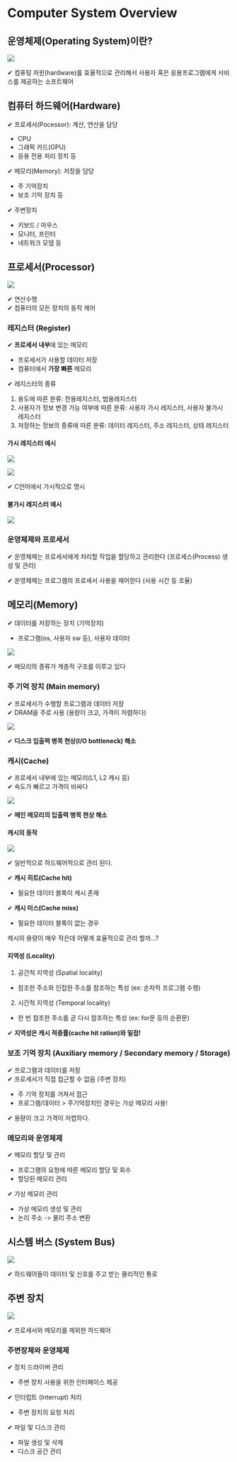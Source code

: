 # Computer System Overview

## 운영체제(Operating System)이란?

![](assets/1_1.md/2022-11-29-13-27-50.png)

✔ 컴퓨팅 자원(hardware)를 효율적으로 관리해서 사용자 혹은 응용프로그램에게 서비스를 제공하는 소프트웨어

## 컴퓨터 하드웨어(Hardware)

✔ 프로세서(Pocessor): 계산, 연산을 담당

- CPU
- 그래픽 카드(GPU)
- 응용 전용 처리 장치 등

✔ 메모리(Memory): 저장을 담당

- 주 기억장치
- 보조 기억 장치 등

✔ 주변장치

- 키보드 / 마우스
- 모니터, 프린터
- 네트워크 모뎀 등

## 프로세서(Processor)

![](assets/1_1.md/2022-11-29-13-31-22.png)

✔ 연산수행  
✔ 컴퓨터의 모든 장치의 동작 제어

### 레지스터 (Register)

✔ **프로세서 내부**에 있는 메모리
- 프로세서가 사용할 데이터 저장
- 컴퓨터에서 **가장 빠른** 메모리

✔ 레지스터의 종류


1. 용도에 따른 분류: 전용레지스터, 범용레지스터
2. 사용자가 정보 변경 가능 여부에 따른 분류: 사용자 가시 레지스터, 사용자 불가시 레지스터
3. 저장하는 정보의 종류에 따른 분류: 데이터 레지스터, 주소 레지스터, 상태 레지스터

#### 가시 레지스터 예시

![](assets/1_1.md/2022-11-29-13-33-33.png)

![](assets/1_1.md/2022-11-29-13-34-52.png)

✔ C언어에서 가시적으로 명시 

#### 불가시 레지스터 예시

![](assets/1_1.md/2022-11-29-13-35-08.png)

### 운영체제와 프로세서

✔ 운영체제는 프로세서에게 처리할 작업을 할당하고 관리한다 (프로세스(Process) 생성 및 관리)

✔ 운영체제는 프로그램의 프로세서 사용을 제어한다 (사용 시간 등 조율)

## 메모리(Memory)

✔ 데이터를 저장하는 장치 (기억장치)
- 프로그램(os, 사용자 sw 등), 사용자 데이터

![](assets/1_1.md/2022-11-29-13-38-23.png)

✔ 메모리의 종류가 계층적 구조를 이루고 있다


### 주 기억 장치 (Main memory)

✔ 프로세서가 수행할 프로그램과 데이터 저장  
✔ DRAM을 주로 사용 (용량이 크고, 가격이 저렴하다)

![](assets/1_1.md/2022-11-29-13-41-19.png)

✔ **디스크 입출력 병목 현상(I/O bottleneck) 해소**

### 캐시(Cache)

✔ 프로세서 내부에 있는 메모리(L1, L2 캐시 등)  
✔ 속도가 빠르고 가격이 비싸다

![](assets/1_1.md/2022-11-29-13-44-00.png)

✔ **메인 메모리의 입출력 병목 현상 해소**

#### 캐시의 동작

![](assets/1_1.md/2022-11-29-13-45-36.png)

✔ 일반적으로 하드웨어적으로 관리 된다.

✔ **캐시 히트(Cache hit)** 
- 필요한 데이터 블록이 캐시 존재

✔ **캐시 미스(Cache miss)**
- 필요한 데이터 블록이 없는 경우

캐시의 용량이 매우 작은데 어떻게 효율적으로 관리 할까...?

#### 지역성 (Locality)

1. 공간적 지역성 (Spatial locality)
- 참조한 주소와 인접한 주소를 참조하는 특성 (ex: 순차적 프로그램 수행)

2. 시간적 지역성 (Temporal locality)
- 한 번 참조한 주소를 곧 다시 참조하는 특성 (ex: for문 등의 순환문)

✔ **지역성은 캐시 적중률(cache hit ration)와 밀접!**

### 보조 기억 장치 (Auxiliary memory / Secondary memory / Storage)

✔ 프로그램과 데이터를 저장  
✔ 프로세서가 직접 접근할 수 없음 (주변 장치)

- 주 기억 장치를 거쳐서 접근
- 프로그램/데이터 > 주기억장치인 경우는 가상 메모리 사용!

✔ 용량이 크고 가격이 저렵하다. 

### 메모리와 운영체제

✔ 메모리 할당 및 관리

- 프로그램의 요청에 따른 메모리 할당 및 회수
- 할당된 메모리 관리

✔ 가상 메모리 관리

- 가상 메모리 생성 및 관리
- 논리 주소 -> 물리 주소 변환

## 시스템 버스 (System Bus)

![](assets/1_1.md/2022-11-29-13-57-22.png)

✔ 하드웨어들이 데이터 및 신호를 주고 받는 물리적인 통로

## 주변 장치

![](assets/1_1.md/2022-11-29-13-59-07.png)

✔ 프로세서와 메모리를 제외한 하드웨어

### 주변장체와 운영체제

✔ 장치 드라이버 관리
- 주변 장치 사용을 위한 인터페이스 제공

✔ 인터럽트 (Interrupt) 처리
- 주변 장치의 요청 처리

✔ 파일 및 디스크 관리
- 파일 생성 및 삭제
- 디스크 공간 관리